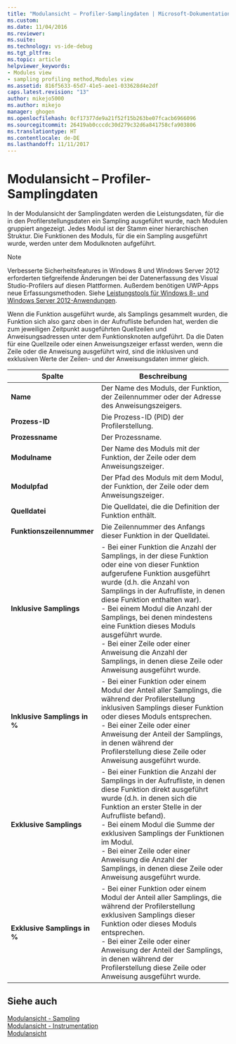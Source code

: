 ```yaml
---
title: "Modulansicht – Profiler-Samplingdaten | Microsoft-Dokumentation"
ms.custom: 
ms.date: 11/04/2016
ms.reviewer: 
ms.suite: 
ms.technology: vs-ide-debug
ms.tgt_pltfrm: 
ms.topic: article
helpviewer_keywords:
- Modules view
- sampling profiling method,Modules view
ms.assetid: 816f5633-65d7-41e5-aee1-033628d4e2df
caps.latest.revision: "13"
author: mikejo5000
ms.author: mikejo
manager: ghogen
ms.openlocfilehash: 0cf17377de9a21f52f15b263be07fcacb6966096
ms.sourcegitcommit: 26419ab0cccdc30d279c32d6a841758cfa903806
ms.translationtype: HT
ms.contentlocale: de-DE
ms.lasthandoff: 11/11/2017
---
```

# <a name="modules-view---sampling-data"></a>Modulansicht – Profiler-Samplingdaten
In der Modulansicht der Samplingdaten werden die Leistungsdaten, für die in den Profilerstellungsdaten ein Sampling ausgeführt wurde, nach Modulen gruppiert angezeigt. Jedes Modul ist der Stamm einer hierarchischen Struktur. Die Funktionen des Moduls, für die ein Sampling ausgeführt wurde, werden unter dem Modulknoten aufgeführt.  
  
> [!NOTE]
>  Verbesserte Sicherheitsfeatures in Windows 8 und Windows Server 2012 erforderten tiefgreifende Änderungen bei der Datenerfassung des Visual Studio-Profilers auf diesen Plattformen. Außerdem benötigen UWP-Apps neue Erfassungsmethoden. Siehe [Leistungstools für Windows 8- und Windows Server 2012-Anwendungen](../profiling/performance-tools-on-windows-8-and-windows-server-2012-applications.md).  
  
 Wenn die Funktion ausgeführt wurde, als Samplings gesammelt wurden, die Funktion sich also ganz oben in der Aufrufliste befunden hat, werden die zum jeweiligen Zeitpunkt ausgeführten Quellzeilen und Anweisungsadressen unter dem Funktionsknoten aufgeführt. Da die Daten für eine Quellzeile oder einen Anweisungszeiger erfasst werden, wenn die Zeile oder die Anweisung ausgeführt wird, sind die inklusiven und exklusiven Werte der Zeilen- und der Anweisungsdaten immer gleich.  
  
|Spalte|Beschreibung|  
|------------|-----------------|  
|**Name**|Der Name des Moduls, der Funktion, der Zeilennummer oder der Adresse des Anweisungszeigers.|  
|**Prozess-ID**|Die Prozess-ID (PID) der Profilerstellung.|  
|**Prozessname**|Der Prozessname.|  
|**Modulname**|Der Name des Moduls mit der Funktion, der Zeile oder dem Anweisungszeiger.|  
|**Modulpfad**|Der Pfad des Moduls mit dem Modul, der Funktion, der Zeile oder dem Anweisungszeiger.|  
|**Quelldatei**|Die Quelldatei, die die Definition der Funktion enthält.|  
|**Funktionszeilennummer**|Die Zeilennummer des Anfangs dieser Funktion in der Quelldatei.|  
|**Inklusive Samplings**|- Bei einer Funktion die Anzahl der Samplings, in der diese Funktion oder eine von dieser Funktion aufgerufene Funktion ausgeführt wurde (d.h. die Anzahl von Samplings in der Aufrufliste, in denen diese Funktion enthalten war).<br />- Bei einem Modul die Anzahl der Samplings, bei denen mindestens eine Funktion dieses Moduls ausgeführt wurde.<br />- Bei einer Zeile oder einer Anweisung die Anzahl der Samplings, in denen diese Zeile oder Anweisung ausgeführt wurde.|  
|**Inklusive Samplings in %**|- Bei einer Funktion oder einem Modul der Anteil aller Samplings, die während der Profilerstellung inklusiven Samplings dieser Funktion oder dieses Moduls entsprechen.<br />- Bei einer Zeile oder einer Anweisung der Anteil der Samplings, in denen während der Profilerstellung diese Zeile oder Anweisung ausgeführt wurde.|  
|**Exklusive Samplings**|- Bei einer Funktion die Anzahl der Samplings in der Aufrufliste, in denen diese Funktion direkt ausgeführt wurde (d.h. in denen sich die Funktion an erster Stelle in der Aufrufliste befand).<br />- Bei einem Modul die Summe der exklusiven Samplings der Funktionen im Modul.<br />- Bei einer Zeile oder einer Anweisung die Anzahl der Samplings, in denen diese Zeile oder Anweisung ausgeführt wurde.|  
|**Exklusive Samplings in %**|- Bei einer Funktion oder einem Modul der Anteil aller Samplings, die während der Profilerstellung exklusiven Samplings dieser Funktion oder dieses Moduls entsprechen.<br />- Bei einer Zeile oder einer Anweisung der Anteil der Samplings, in denen während der Profilerstellung diese Zeile oder Anweisung ausgeführt wurde.|  
  
## <a name="see-also"></a>Siehe auch  
 [Modulansicht - Sampling](../profiling/modules-view-dotnet-memory-sampling-data.md)   
 [Modulansicht - Instrumentation](../profiling/modules-view-dotnet-memory-instrumentation-data.md)   
 [Modulansicht](../profiling/modules-view-instrumentation-data.md)
